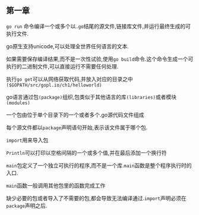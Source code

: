 ## 第一章

`go run` 命令编译一个或多个以`.go`结尾的源文件,链接库文件,并运行最终生成的可执行文件.

go原生支持unicode,可以处理全世界任何语言的文本.

如果需要保存编译结果,而不是一次性试验,使用`go build`命令.这个命令生成一个可执行的二进制文件,可以直接运行不需要任何处理.

执行`go get`可以从网络获取代码,并放入对应的目录之中`($GOPATH/src/gopl.io/ch1/helloworld)`

go语言通过包`(package)`组织,包类似于其他语言的库`(libraries)`或者模块`(modules)`

一个包由位于单个目录下的一个或者多个.go源代码文件组成

每个源文件都以`package`声明语句开始,表示该文件属于哪个包.

`import`用来导入包

`Println`可以打印以空格间隔的一个或多个值,并在最后添加一个换行符

`main`包定义了一个独立可执行的程序,而不是一个库.`main`函数是整个程序执行时的入口.

`main`函数一般调用其他包里的函数完成工作

缺少必要的包或者导入了不需要的包,都会导致无法编译通过.`import`声明必须在`package`声明之后.